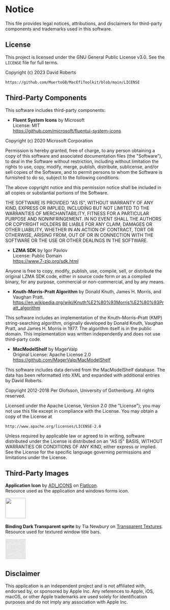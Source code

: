 # Notice

This file provides legal notices, attributions, and disclaimers for third-party components and trademarks used in this software.

## License

This project is licensed under the GNU General Public License v3.0. See the `LICENSE` file for full terms.

Copyright (c) 2023 David Roberts

    https://github.com/MuertoGB/MacEfiToolkit/blob/main/LICENSE

## Third-Party Components

This software includes third-party components:

- **Fluent System Icons** by Microsoft\
  License: MIT\
  https://github.com/microsoft/fluentui-system-icons

Copyright (c) 2020 Microsoft Corporation

Permission is hereby granted, free of charge, to any person obtaining a copy
of this software and associated documentation files (the "Software"), to deal
in the Software without restriction, including without limitation the rights
to use, copy, modify, merge, publish, distribute, sublicense, and/or sell
copies of the Software, and to permit persons to whom the Software is
furnished to do so, subject to the following conditions:

The above copyright notice and this permission notice shall be included in all
copies or substantial portions of the Software.

THE SOFTWARE IS PROVIDED "AS IS", WITHOUT WARRANTY OF ANY KIND, EXPRESS OR
IMPLIED, INCLUDING BUT NOT LIMITED TO THE WARRANTIES OF MERCHANTABILITY,
FITNESS FOR A PARTICULAR PURPOSE AND NONINFRINGEMENT. IN NO EVENT SHALL THE
AUTHORS OR COPYRIGHT HOLDERS BE LIABLE FOR ANY CLAIM, DAMAGES OR OTHER
LIABILITY, WHETHER IN AN ACTION OF CONTRACT, TORT OR OTHERWISE, ARISING FROM,
OUT OF OR IN CONNECTION WITH THE SOFTWARE OR THE USE OR OTHER DEALINGS IN THE
SOFTWARE.

- **LZMA SDK** by Igor Pavlov\
  License: Public Domain\
  https://www.7-zip.org/sdk.html

Anyone is free to copy, modify, publish, use, compile, sell, or distribute the original LZMA SDK code, either in source code form or as a compiled binary, for any purpose, commercial or non-commercial, and by any means.

- **Knuth-Morris-Pratt Algorithm** by Donald Knuth, James H. Morris, and Vaughan Pratt.\
https://en.wikipedia.org/wiki/Knuth%E2%80%93Morris%E2%80%93Pratt_algorithm

This software includes an implementation of the Knuth–Morris–Pratt (KMP) string-searching algorithm, originally developed by Donald Knuth, Vaughan Pratt, and James H. Morris in 1977. The algorithm itself is in the public domain. This implementation was written independently and does not use third-party code.

- **MacModelShelf** by MagerValp\
  Original License: Apache License 2.0\
  https://github.com/MagerValp/MacModelShelf

This software includes data derived from the MacModelShelf database. The data has been reformatted into XML and expanded with additional entries by David Roberts.

Copyright 2012-2018 Per Olofsson, University of Gothenburg. All rights reserved.

Licensed under the Apache License, Version 2.0 (the "License");
you may not use this file except in compliance with the License.
You may obtain a copy of the License at

    http://www.apache.org/licenses/LICENSE-2.0

Unless required by applicable law or agreed to in writing, software
distributed under the License is distributed on an "AS IS" BASIS,
WITHOUT WARRANTIES OR CONDITIONS OF ANY KIND, either express or implied.
See the License for the specific language governing permissions and
limitations under the License.

## Third-Party Images

**Application Icon** by [ADI_ICONS](https://www.flaticon.com/authors/adi-icons) on [FlatIcon](https://www.flaticon.com/free-icon/wrench_17505678?related_id=17505678).\
Resource used as the application and windows forms icon.

<img src="stream/images/application/icon256.png" width="64" height="64">

**Binding Dark Transparent sprite** by Tia Newbury on [Transparent Textures](https://www.transparenttextures.com/).\
Resource used for textured window title bars.

<img src="stream/images/application/sprite180.png" width="64" height="64">

## Disclaimer

This application is an independent project and is not affiliated with, endorsed by, or sponsored by Apple Inc. Any references to Apple, iOS, macOS, or other Apple trademarks are used solely for identification purposes and do not imply any association with Apple Inc.
